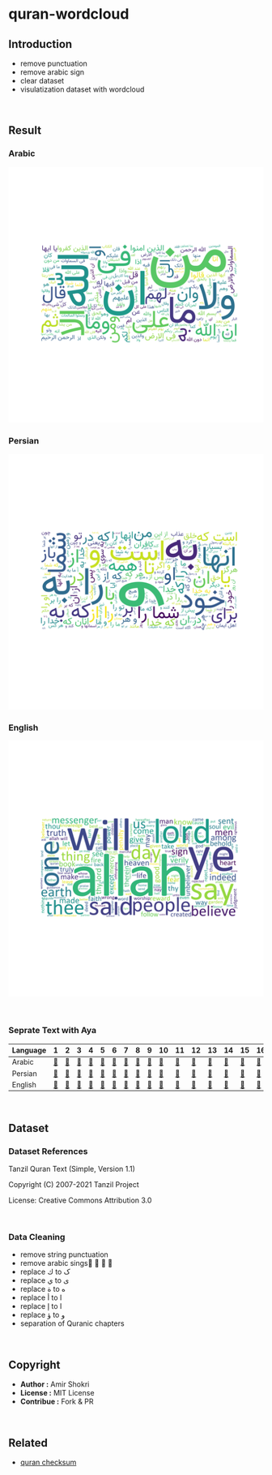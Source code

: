 # quran-wordcloud
## Introduction
- remove punctuation
- remove arabic sign
- clear dataset
- visulatization dataset with wordcloud

<br />

## Result

### Arabic
![](wordcloud/arabic.png)

### Persian
![](wordcloud/persian.png)

### English
![](wordcloud/english.png)

<br />

### Seprate Text with Aya

| Language | 1                            | 2                            | 3                            | 4                            | 5                            | 6                            | 7                            | 8                            | 9                            | 10                            | 11                            | 12                            | 13                            | 14                            | 15                            | 16                            | 17                            | 18                            | 19                            | 20                            | 21                            | 22                            | 23                            | 24                            | 25                            | 26                            | 27                            | 28                            | 29                            | 30                            | 31                            | 32                            | 33                            | 34                            | 35                            | 36                            | 37                            | 38                            | 39                            | 40                            | 41                            | 42                            | 43                            | 44                            | 45                            | 46                            | 47                            | 48                            | 49                            | 50                            | 51                            | 52                            | 53                            | 54                            | 55                            | 56                            | 57                            | 58                            | 59                            | 60                            | 61                            | 62                            | 63                            | 64                            | 65                            | 66                            | 67                            | 68                            | 69                            | 70                            | 71                            | 72                            | 73                            | 74                            | 75                            | 76                            | 77                            | 78                            | 79                            | 80                            | 81                            | 82                            | 83                            | 84                            | 85                            | 86                            | 87                            | 88                            | 89                            | 90                            | 91                            | 92                            | 93                            | 94                            | 95                            | 96                            | 97                            | 98                            | 98                            | 98                            | 98                            | 98                            | 99                            | 100                            | 101                            | 102                            | 103                            | 104                            | 105                            | 106                            | 107                            | 108                            | 109                            | 110                            | 111                            | 112                            | 113                            | 114                            |
|----------|------------------------------|------------------------------|------------------------------|------------------------------|------------------------------|------------------------------|------------------------------|------------------------------|------------------------------|-------------------------------|-------------------------------|-------------------------------|-------------------------------|-------------------------------|-------------------------------|-------------------------------|-------------------------------|-------------------------------|-------------------------------|-------------------------------|-------------------------------|-------------------------------|-------------------------------|-------------------------------|-------------------------------|-------------------------------|-------------------------------|-------------------------------|-------------------------------|-------------------------------|-------------------------------|-------------------------------|-------------------------------|-------------------------------|-------------------------------|-------------------------------|-------------------------------|-------------------------------|-------------------------------|-------------------------------|-------------------------------|-------------------------------|-------------------------------|-------------------------------|-------------------------------|-------------------------------|-------------------------------|-------------------------------|-------------------------------|-------------------------------|-------------------------------|-------------------------------|-------------------------------|-------------------------------|-------------------------------|-------------------------------|-------------------------------|-------------------------------|-------------------------------|-------------------------------|-------------------------------|-------------------------------|-------------------------------|-------------------------------|-------------------------------|-------------------------------|-------------------------------|-------------------------------|-------------------------------|-------------------------------|-------------------------------|-------------------------------|-------------------------------|-------------------------------|-------------------------------|-------------------------------|-------------------------------|-------------------------------|-------------------------------|-------------------------------|-------------------------------|-------------------------------|-------------------------------|-------------------------------|-------------------------------|-------------------------------|-------------------------------|-------------------------------|-------------------------------|-------------------------------|-------------------------------|-------------------------------|-------------------------------|-------------------------------|-------------------------------|-------------------------------|-------------------------------|-------------------------------|-------------------------------|-------------------------------|-------------------------------|-------------------------------|-------------------------------|--------------------------------|--------------------------------|--------------------------------|--------------------------------|--------------------------------|--------------------------------|--------------------------------|--------------------------------|--------------------------------|--------------------------------|--------------------------------|--------------------------------|--------------------------------|--------------------------------|--------------------------------|
| Arabic   | [🔗](wordcloud/arabic/1.png)  | [🔗](wordcloud/arabic/2.png)  | [🔗](wordcloud/arabic/3.png)  | [🔗](wordcloud/arabic/4.png)  | [🔗](wordcloud/arabic/5.png)  | [🔗](wordcloud/arabic/6.png)  | [🔗](wordcloud/arabic/7.png)  | [🔗](wordcloud/arabic/8.png)  | [🔗](wordcloud/arabic/9.png)  | [🔗](wordcloud/arabic/10.png)  | [🔗](wordcloud/arabic/11.png)  | [🔗](wordcloud/arabic/12.png)  | [🔗](wordcloud/arabic/13.png)  | [🔗](wordcloud/arabic/14.png)  | [🔗](wordcloud/arabic/15.png)  | [🔗](wordcloud/arabic/16.png)  | [🔗](wordcloud/arabic/17.png)  | [🔗](wordcloud/arabic/18.png)  | [🔗](wordcloud/arabic/19.png)  | [🔗](wordcloud/arabic/20.png)  | [🔗](wordcloud/arabic/21.png)  | [🔗](wordcloud/arabic/22.png)  | [🔗](wordcloud/arabic/23.png)  | [🔗](wordcloud/arabic/24.png)  | [🔗](wordcloud/arabic/25.png)  | [🔗](wordcloud/arabic/26.png)  | [🔗](wordcloud/arabic/27.png)  | [🔗](wordcloud/arabic/28.png)  | [🔗](wordcloud/arabic/29.png)  | [🔗](wordcloud/arabic/30.png)  | [🔗](wordcloud/arabic/31.png)  | [🔗](wordcloud/arabic/32.png)  | [🔗](wordcloud/arabic/33.png)  | [🔗](wordcloud/arabic/34.png)  | [🔗](wordcloud/arabic/35.png)  | [🔗](wordcloud/arabic/36.png)  | [🔗](wordcloud/arabic/37.png)  | [🔗](wordcloud/arabic/38.png)  | [🔗](wordcloud/arabic/39.png)  | [🔗](wordcloud/arabic/40.png)  | [🔗](wordcloud/arabic/41.png)  | [🔗](wordcloud/arabic/42.png)  | [🔗](wordcloud/arabic/43.png)  | [🔗](wordcloud/arabic/44.png)  | [🔗](wordcloud/arabic/45.png)  | [🔗](wordcloud/arabic/46.png)  | [🔗](wordcloud/arabic/47.png)  | [🔗](wordcloud/arabic/48.png)  | [🔗](wordcloud/arabic/49.png)  | [🔗](wordcloud/arabic/50.png)  | [🔗](wordcloud/arabic/51.png)  | [🔗](wordcloud/arabic/52.png)  | [🔗](wordcloud/arabic/53.png)  | [🔗](wordcloud/arabic/54.png)  | [🔗](wordcloud/arabic/55.png)  | [🔗](wordcloud/arabic/56.png)  | [🔗](wordcloud/arabic/57.png)  | [🔗](wordcloud/arabic/58.png)  | [🔗](wordcloud/arabic/59.png)  | [🔗](wordcloud/arabic/60.png)  | [🔗](wordcloud/arabic/61.png)  | [🔗](wordcloud/arabic/62.png)  | [🔗](wordcloud/arabic/63.png)  | [🔗](wordcloud/arabic/64.png)  | [🔗](wordcloud/arabic/65.png)  | [🔗](wordcloud/arabic/66.png)  | [🔗](wordcloud/arabic/67.png)  | [🔗](wordcloud/arabic/68.png)  | [🔗](wordcloud/arabic/69.png)  | [🔗](wordcloud/arabic/70.png)  | [🔗](wordcloud/arabic/71.png)  | [🔗](wordcloud/arabic/72.png)  | [🔗](wordcloud/arabic/73.png)  | [🔗](wordcloud/arabic/74.png)  | [🔗](wordcloud/arabic/75.png)  | [🔗](wordcloud/arabic/76.png)  | [🔗](wordcloud/arabic/77.png)  | [🔗](wordcloud/arabic/78.png)  | [🔗](wordcloud/arabic/79.png)  | [🔗](wordcloud/arabic/80.png)  | [🔗](wordcloud/arabic/81.png)  | [🔗](wordcloud/arabic/82.png)  | [🔗](wordcloud/arabic/83.png)  | [🔗](wordcloud/arabic/84.png)  | [🔗](wordcloud/arabic/85.png)  | [🔗](wordcloud/arabic/86.png)  | [🔗](wordcloud/arabic/87.png)  | [🔗](wordcloud/arabic/88.png)  | [🔗](wordcloud/arabic/89.png)  | [🔗](wordcloud/arabic/90.png)  | [🔗](wordcloud/arabic/91.png)  | [🔗](wordcloud/arabic/92.png)  | [🔗](wordcloud/arabic/93.png)  | [🔗](wordcloud/arabic/94.png)  | [🔗](wordcloud/arabic/95.png)  | [🔗](wordcloud/arabic/96.png)  | [🔗](wordcloud/arabic/97.png)  | [🔗](wordcloud/arabic/98.png)  | [🔗](wordcloud/arabic/98.png)  | [🔗](wordcloud/arabic/98.png)  | [🔗](wordcloud/arabic/98.png)  | [🔗](wordcloud/arabic/98.png)  | [🔗](wordcloud/arabic/99.png)  | [🔗](wordcloud/arabic/100.png)  | [🔗](wordcloud/arabic/101.png)  | [🔗](wordcloud/arabic/102.png)  | [🔗](wordcloud/arabic/103.png)  | [🔗](wordcloud/arabic/104.png)  | [🔗](wordcloud/arabic/105.png)  | [🔗](wordcloud/arabic/106.png)  | [🔗](wordcloud/arabic/107.png)  | [🔗](wordcloud/arabic/108.png)  | [🔗](wordcloud/arabic/109.png)  | [🔗](wordcloud/arabic/110.png)  | [🔗](wordcloud/arabic/111.png)  | [🔗](wordcloud/arabic/112.png)  | [🔗](wordcloud/arabic/113.png)  | [🔗](wordcloud/arabic/114.png)  |
| Persian  | [🔗](wordcloud/persian/1.png) | [🔗](wordcloud/persian/2.png) | [🔗](wordcloud/persian/3.png) | [🔗](wordcloud/persian/4.png) | [🔗](wordcloud/persian/5.png) | [🔗](wordcloud/persian/6.png) | [🔗](wordcloud/persian/7.png) | [🔗](wordcloud/persian/8.png) | [🔗](wordcloud/persian/9.png) | [🔗](wordcloud/persian/10.png) | [🔗](wordcloud/persian/11.png) | [🔗](wordcloud/persian/12.png) | [🔗](wordcloud/persian/13.png) | [🔗](wordcloud/persian/14.png) | [🔗](wordcloud/persian/15.png) | [🔗](wordcloud/persian/16.png) | [🔗](wordcloud/persian/17.png) | [🔗](wordcloud/persian/18.png) | [🔗](wordcloud/persian/19.png) | [🔗](wordcloud/persian/20.png) | [🔗](wordcloud/persian/21.png) | [🔗](wordcloud/persian/22.png) | [🔗](wordcloud/persian/23.png) | [🔗](wordcloud/persian/24.png) | [🔗](wordcloud/persian/25.png) | [🔗](wordcloud/persian/26.png) | [🔗](wordcloud/persian/27.png) | [🔗](wordcloud/persian/28.png) | [🔗](wordcloud/persian/29.png) | [🔗](wordcloud/persian/30.png) | [🔗](wordcloud/persian/31.png) | [🔗](wordcloud/persian/32.png) | [🔗](wordcloud/persian/33.png) | [🔗](wordcloud/persian/34.png) | [🔗](wordcloud/persian/35.png) | [🔗](wordcloud/persian/36.png) | [🔗](wordcloud/persian/37.png) | [🔗](wordcloud/persian/38.png) | [🔗](wordcloud/persian/39.png) | [🔗](wordcloud/persian/40.png) | [🔗](wordcloud/persian/41.png) | [🔗](wordcloud/persian/42.png) | [🔗](wordcloud/persian/43.png) | [🔗](wordcloud/persian/44.png) | [🔗](wordcloud/persian/45.png) | [🔗](wordcloud/persian/46.png) | [🔗](wordcloud/persian/47.png) | [🔗](wordcloud/persian/48.png) | [🔗](wordcloud/persian/49.png) | [🔗](wordcloud/persian/50.png) | [🔗](wordcloud/persian/51.png) | [🔗](wordcloud/persian/52.png) | [🔗](wordcloud/persian/53.png) | [🔗](wordcloud/persian/54.png) | [🔗](wordcloud/persian/55.png) | [🔗](wordcloud/persian/56.png) | [🔗](wordcloud/persian/57.png) | [🔗](wordcloud/persian/58.png) | [🔗](wordcloud/persian/59.png) | [🔗](wordcloud/persian/60.png) | [🔗](wordcloud/persian/61.png) | [🔗](wordcloud/persian/62.png) | [🔗](wordcloud/persian/63.png) | [🔗](wordcloud/persian/64.png) | [🔗](wordcloud/persian/65.png) | [🔗](wordcloud/persian/66.png) | [🔗](wordcloud/persian/67.png) | [🔗](wordcloud/persian/68.png) | [🔗](wordcloud/persian/69.png) | [🔗](wordcloud/persian/70.png) | [🔗](wordcloud/persian/71.png) | [🔗](wordcloud/persian/72.png) | [🔗](wordcloud/persian/73.png) | [🔗](wordcloud/persian/74.png) | [🔗](wordcloud/persian/75.png) | [🔗](wordcloud/persian/76.png) | [🔗](wordcloud/persian/77.png) | [🔗](wordcloud/persian/78.png) | [🔗](wordcloud/persian/79.png) | [🔗](wordcloud/persian/80.png) | [🔗](wordcloud/persian/81.png) | [🔗](wordcloud/persian/82.png) | [🔗](wordcloud/persian/83.png) | [🔗](wordcloud/persian/84.png) | [🔗](wordcloud/persian/85.png) | [🔗](wordcloud/persian/86.png) | [🔗](wordcloud/persian/87.png) | [🔗](wordcloud/persian/88.png) | [🔗](wordcloud/persian/89.png) | [🔗](wordcloud/persian/90.png) | [🔗](wordcloud/persian/91.png) | [🔗](wordcloud/persian/92.png) | [🔗](wordcloud/persian/93.png) | [🔗](wordcloud/persian/94.png) | [🔗](wordcloud/persian/95.png) | [🔗](wordcloud/persian/96.png) | [🔗](wordcloud/persian/97.png) | [🔗](wordcloud/persian/98.png) | [🔗](wordcloud/persian/98.png) | [🔗](wordcloud/persian/98.png) | [🔗](wordcloud/persian/98.png) | [🔗](wordcloud/persian/98.png) | [🔗](wordcloud/persian/99.png) | [🔗](wordcloud/persian/100.png) | [🔗](wordcloud/persian/101.png) | [🔗](wordcloud/persian/102.png) | [🔗](wordcloud/persian/103.png) | [🔗](wordcloud/persian/104.png) | [🔗](wordcloud/persian/105.png) | [🔗](wordcloud/persian/106.png) | [🔗](wordcloud/persian/107.png) | [🔗](wordcloud/persian/108.png) | [🔗](wordcloud/persian/109.png) | [🔗](wordcloud/persian/110.png) | [🔗](wordcloud/persian/111.png) | [🔗](wordcloud/persian/112.png) | [🔗](wordcloud/persian/113.png) | [🔗](wordcloud/persian/114.png) |
| English  | [🔗](wordcloud/english/1.png) | [🔗](wordcloud/english/2.png) | [🔗](wordcloud/english/3.png) | [🔗](wordcloud/english/4.png) | [🔗](wordcloud/english/5.png) | [🔗](wordcloud/english/6.png) | [🔗](wordcloud/english/7.png) | [🔗](wordcloud/english/8.png) | [🔗](wordcloud/english/9.png) | [🔗](wordcloud/english/10.png) | [🔗](wordcloud/english/11.png) | [🔗](wordcloud/english/12.png) | [🔗](wordcloud/english/13.png) | [🔗](wordcloud/english/14.png) | [🔗](wordcloud/english/15.png) | [🔗](wordcloud/english/16.png) | [🔗](wordcloud/english/17.png) | [🔗](wordcloud/english/18.png) | [🔗](wordcloud/english/19.png) | [🔗](wordcloud/english/20.png) | [🔗](wordcloud/english/21.png) | [🔗](wordcloud/english/22.png) | [🔗](wordcloud/english/23.png) | [🔗](wordcloud/english/24.png) | [🔗](wordcloud/english/25.png) | [🔗](wordcloud/english/26.png) | [🔗](wordcloud/english/27.png) | [🔗](wordcloud/english/28.png) | [🔗](wordcloud/english/29.png) | [🔗](wordcloud/english/30.png) | [🔗](wordcloud/english/31.png) | [🔗](wordcloud/english/32.png) | [🔗](wordcloud/english/33.png) | [🔗](wordcloud/english/34.png) | [🔗](wordcloud/english/35.png) | [🔗](wordcloud/english/36.png) | [🔗](wordcloud/english/37.png) | [🔗](wordcloud/english/38.png) | [🔗](wordcloud/english/39.png) | [🔗](wordcloud/english/40.png) | [🔗](wordcloud/english/41.png) | [🔗](wordcloud/english/42.png) | [🔗](wordcloud/english/43.png) | [🔗](wordcloud/english/44.png) | [🔗](wordcloud/english/45.png) | [🔗](wordcloud/english/46.png) | [🔗](wordcloud/english/47.png) | [🔗](wordcloud/english/48.png) | [🔗](wordcloud/english/49.png) | [🔗](wordcloud/english/50.png) | [🔗](wordcloud/english/51.png) | [🔗](wordcloud/english/52.png) | [🔗](wordcloud/english/53.png) | [🔗](wordcloud/english/54.png) | [🔗](wordcloud/english/55.png) | [🔗](wordcloud/english/56.png) | [🔗](wordcloud/english/57.png) | [🔗](wordcloud/english/58.png) | [🔗](wordcloud/english/59.png) | [🔗](wordcloud/english/60.png) | [🔗](wordcloud/english/61.png) | [🔗](wordcloud/english/62.png) | [🔗](wordcloud/english/63.png) | [🔗](wordcloud/english/64.png) | [🔗](wordcloud/english/65.png) | [🔗](wordcloud/english/66.png) | [🔗](wordcloud/english/67.png) | [🔗](wordcloud/english/68.png) | [🔗](wordcloud/english/69.png) | [🔗](wordcloud/english/70.png) | [🔗](wordcloud/english/71.png) | [🔗](wordcloud/english/72.png) | [🔗](wordcloud/english/73.png) | [🔗](wordcloud/english/74.png) | [🔗](wordcloud/english/75.png) | [🔗](wordcloud/english/76.png) | [🔗](wordcloud/english/77.png) | [🔗](wordcloud/english/78.png) | [🔗](wordcloud/english/79.png) | [🔗](wordcloud/english/80.png) | [🔗](wordcloud/english/81.png) | [🔗](wordcloud/english/82.png) | [🔗](wordcloud/english/83.png) | [🔗](wordcloud/english/84.png) | [🔗](wordcloud/english/85.png) | [🔗](wordcloud/english/86.png) | [🔗](wordcloud/english/87.png) | [🔗](wordcloud/english/88.png) | [🔗](wordcloud/english/89.png) | [🔗](wordcloud/english/90.png) | [🔗](wordcloud/english/91.png) | [🔗](wordcloud/english/92.png) | [🔗](wordcloud/english/93.png) | [🔗](wordcloud/english/94.png) | [🔗](wordcloud/english/95.png) | [🔗](wordcloud/english/96.png) | [🔗](wordcloud/english/97.png) | [🔗](wordcloud/english/98.png) | [🔗](wordcloud/english/98.png) | [🔗](wordcloud/english/98.png) | [🔗](wordcloud/english/98.png) | [🔗](wordcloud/english/98.png) | [🔗](wordcloud/english/99.png) | [🔗](wordcloud/english/100.png) | [🔗](wordcloud/english/101.png) | [🔗](wordcloud/english/102.png) | [🔗](wordcloud/english/103.png) | [🔗](wordcloud/english/104.png) | [🔗](wordcloud/english/105.png) | [🔗](wordcloud/english/106.png) | [🔗](wordcloud/english/107.png) | [🔗](wordcloud/english/108.png) | [🔗](wordcloud/english/109.png) | [🔗](wordcloud/english/110.png) | [🔗](wordcloud/english/111.png) | [🔗](wordcloud/english/112.png) | [🔗](wordcloud/english/113.png) | [🔗](wordcloud/english/114.png) |

<br />

## Dataset
### Dataset References
Tanzil Quran Text (Simple, Version 1.1)

Copyright (C) 2007-2021 Tanzil Project

License: Creative Commons Attribution 3.0

<br />

### Data Cleaning
- remove string punctuation
- remove arabic sings  ّ  ِ   ُ  َ
- replace ك to ک
- replace ي to ی
- replace ة to ه
- replace أ to ا
- replace إ to ا
- replace ؤ to و
- separation of Quranic chapters


<br />

## Copyright
- **Author :** Amir Shokri
- **License :** MIT License
- **Contribue :** Fork & PR

<br />

## Related
- [quran checksum](https://github.com/amirshnll/checksum-quran)
